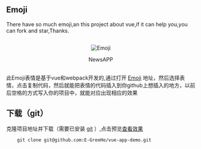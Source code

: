 ## Emoji

There have so much emoji,an this project about vue,if it can help you,you can fork and star,Thanks.

##
<div align=center>

![Emoji](http://image.jiantuku.com/17-5-27/47056872.jpg?imageView2/1/w/200/h/200&e=1495855210&token=el7kgPgYzpJoB23jrChWJ2gV3HpRl0VCzFn8rKKv:lXJ0c-lcipBD9Wcfk005CmA0LoY=)
</div>

<p align=center>NewsAPP</p>

##
此Emoji表情是基于vue和webpack开发的,通过打开 [Emoji](https://e-greehe.github.io/Emoji-Vue/common) 地址，然后选择表情，点击复制代码，然后就能把表情的代码插入到你github上想插入的地方，以前后空格的方式写入你的项目中，就能对应出现相应的效果

##  下载（git）
克隆项目地址并下载（需要已安装 [git](https://git-scm.com/downloads) ）,点击预览[查看效果](https://e-greehe.github.io/Emoji-Vue/common)

```
    git clone git@github.com:E-GreeHe/vue-app-demo.git
```
